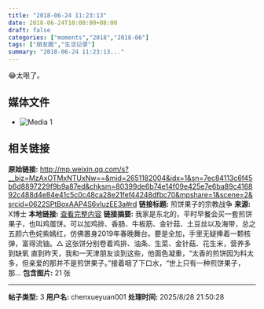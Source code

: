 ```yaml
---
title: "2018-06-24 11:23:13"
date: 2018-06-24T10:00:00+08:00
draft: false
categories: ["moments","2018","2018-06"]
tags: ["朋友圈","生活记录"]
summary: "2018-06-24 11:23:13..."
---
```


😂太哏了。

## 媒体文件

- ![Media 1](/Moments/photos/2018-06-24/201806241123130.jpg)

## 相关链接

**原始链接:** http://mp.weixin.qq.com/s?__biz=MzAxOTMxNTUxNw==&mid=2651182004&idx=1&sn=7ec84113c6f45b6d8897229f9b9a87ed&chksm=80399de6b74e14f09e425e7e6ba89c416892c488d4e84e41c5c0c48ca28e21fef44248dfbc70&mpshare=1&scene=2&srcid=0622SPtBoxAAP4S6vluzEE3a#rd
**链接标题:** 煎饼果子的宗教战争
**来源:** X博士
**本地链接:** [查看完整内容](/link_content/2018/06/2018-06-24/link_content/)
**链接摘要:** 我家是东北的，平时早餐会买一套煎饼果子，也叫鸡蛋饼。可以加鸡排、香肠、牛板筋、金针菇、土豆丝以及海带，总之五颜六色姹紫嫣红，仿佛置身2019年春晚舞台。要是全加，手里无疑捧着一颗核弹，富得流铀。△ 这张饼分别卷着鸡排、油条、生菜、金针菇、花生米，营养多到缺氧 直到昨天，我和一天津朋友谈到这些，他面色凝重，“太香的煎饼因为料太多，但亲爱的那并不是煎饼果子。”接着咽了下口水，“世上只有一种煎饼果子，那...
**包含图片:** 21 张

---

**帖子类型:** 3
**用户名:** chenxueyuan001
**处理时间:** 2025/8/28 21:50:28